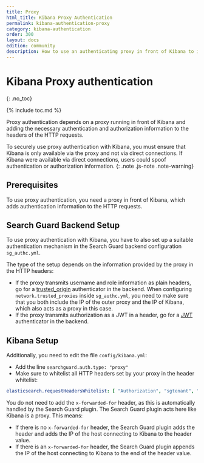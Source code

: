 ```yaml
---
title: Proxy
html_title: Kibana Proxy Authentication
permalink: kibana-authentication-proxy
category: kibana-authentication
order: 300
layout: docs
edition: community
description: How to use an authenticating proxy in front of Kibana to implement Single-Sign-On.
---
```

<!--- Copyright 2021 floragunn GmbH -->

# Kibana Proxy authentication
{: .no_toc}

{% include toc.md %}

Proxy authentication depends on a proxy running in front of Kibana and adding the necessary authentication and authorization information to the headers of the HTTP requests.

To securely use proxy authentication with Kibana, you must ensure that Kibana is only available via the proxy and not via direct connections. If Kibana were available via direct connections, users could spoof authentication or authorization information.
{: .note .js-note .note-warning}

## Prerequisites

To use proxy authentication, you need a proxy in front of Kibana, which adds authentication information to the HTTP requests.

## Search Guard Backend Setup

To use proxy authentication with Kibana, you have to also set up a suitable authentication mechanism in the Search Guard backend configuration `sg_authc.yml`.

The type of the setup depends on the information provided by the proxy in the HTTP headers:

- If the proxy transmits username and role information as plain headers, go for a [trusted_origin](../_docs_auth_auth/auth_auth_proxy.md) authenticator in the backend. When configuring `network.trusted_proxies` inside `sg_authc.yml`, you need to make sure that you both include the IP of the outer proxy and the IP of Kibana, which also acts as a proxy in this case.
- If the proxy transmits authorization as a JWT in a header, go for a  [JWT](../_docs_auth_auth/auth_auth_jwt.md) authenticator in the backend.

## Kibana Setup

Additionally, you need to edit the file `config/kibana.yml`:

* Add the line `searchguard.auth.type: "proxy"`
* Make sure to whitelist all HTTP headers set by your proxy in the header whitelist:

```yaml
elasticsearch.requestHeadersWhitelist: [ "Authorization", "sgtenant", "x-proxy-user", "x-proxy-roles" ]
```

You do not need to add the `x-forwarded-for` header, as this is automatically handled by the Search Guard plugin. The Search Guard plugin acts here like Kibana is a proxy. This means:

- If there is no `x-forwarded-for` header, the Search Guard plugin adds the header and adds the IP of the host connecting to Kibana to the header value.
- If there is an `x-forwarded-for` header, the Search Guard plugin appends the IP of the host connecting to Kibana to the end of the header value.

